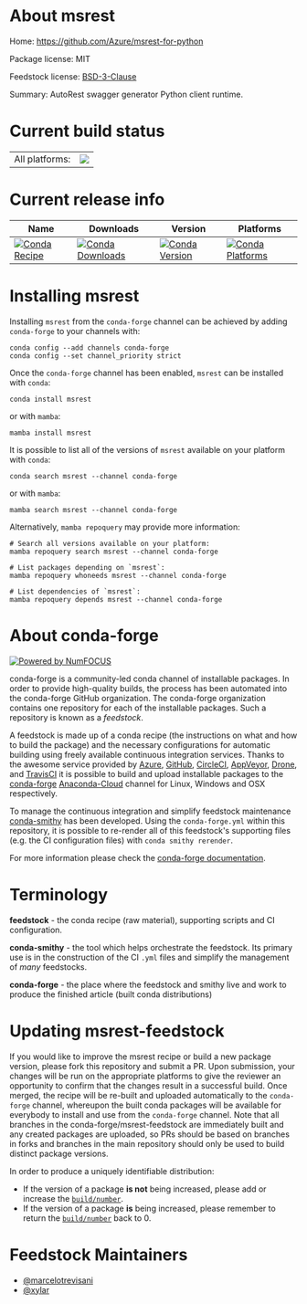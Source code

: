 About msrest
============

Home: https://github.com/Azure/msrest-for-python

Package license: MIT

Feedstock license: [BSD-3-Clause](https://github.com/conda-forge/msrest-feedstock/blob/main/LICENSE.txt)

Summary: AutoRest swagger generator Python client runtime.

Current build status
====================


<table><tr><td>All platforms:</td>
    <td>
      <a href="https://dev.azure.com/conda-forge/feedstock-builds/_build/latest?definitionId=4022&branchName=main">
        <img src="https://dev.azure.com/conda-forge/feedstock-builds/_apis/build/status/msrest-feedstock?branchName=main">
      </a>
    </td>
  </tr>
</table>

Current release info
====================

| Name | Downloads | Version | Platforms |
| --- | --- | --- | --- |
| [![Conda Recipe](https://img.shields.io/badge/recipe-msrest-green.svg)](https://anaconda.org/conda-forge/msrest) | [![Conda Downloads](https://img.shields.io/conda/dn/conda-forge/msrest.svg)](https://anaconda.org/conda-forge/msrest) | [![Conda Version](https://img.shields.io/conda/vn/conda-forge/msrest.svg)](https://anaconda.org/conda-forge/msrest) | [![Conda Platforms](https://img.shields.io/conda/pn/conda-forge/msrest.svg)](https://anaconda.org/conda-forge/msrest) |

Installing msrest
=================

Installing `msrest` from the `conda-forge` channel can be achieved by adding `conda-forge` to your channels with:

```
conda config --add channels conda-forge
conda config --set channel_priority strict
```

Once the `conda-forge` channel has been enabled, `msrest` can be installed with `conda`:

```
conda install msrest
```

or with `mamba`:

```
mamba install msrest
```

It is possible to list all of the versions of `msrest` available on your platform with `conda`:

```
conda search msrest --channel conda-forge
```

or with `mamba`:

```
mamba search msrest --channel conda-forge
```

Alternatively, `mamba repoquery` may provide more information:

```
# Search all versions available on your platform:
mamba repoquery search msrest --channel conda-forge

# List packages depending on `msrest`:
mamba repoquery whoneeds msrest --channel conda-forge

# List dependencies of `msrest`:
mamba repoquery depends msrest --channel conda-forge
```


About conda-forge
=================

[![Powered by
NumFOCUS](https://img.shields.io/badge/powered%20by-NumFOCUS-orange.svg?style=flat&colorA=E1523D&colorB=007D8A)](https://numfocus.org)

conda-forge is a community-led conda channel of installable packages.
In order to provide high-quality builds, the process has been automated into the
conda-forge GitHub organization. The conda-forge organization contains one repository
for each of the installable packages. Such a repository is known as a *feedstock*.

A feedstock is made up of a conda recipe (the instructions on what and how to build
the package) and the necessary configurations for automatic building using freely
available continuous integration services. Thanks to the awesome service provided by
[Azure](https://azure.microsoft.com/en-us/services/devops/), [GitHub](https://github.com/),
[CircleCI](https://circleci.com/), [AppVeyor](https://www.appveyor.com/),
[Drone](https://cloud.drone.io/welcome), and [TravisCI](https://travis-ci.com/)
it is possible to build and upload installable packages to the
[conda-forge](https://anaconda.org/conda-forge) [Anaconda-Cloud](https://anaconda.org/)
channel for Linux, Windows and OSX respectively.

To manage the continuous integration and simplify feedstock maintenance
[conda-smithy](https://github.com/conda-forge/conda-smithy) has been developed.
Using the ``conda-forge.yml`` within this repository, it is possible to re-render all of
this feedstock's supporting files (e.g. the CI configuration files) with ``conda smithy rerender``.

For more information please check the [conda-forge documentation](https://conda-forge.org/docs/).

Terminology
===========

**feedstock** - the conda recipe (raw material), supporting scripts and CI configuration.

**conda-smithy** - the tool which helps orchestrate the feedstock.
                   Its primary use is in the construction of the CI ``.yml`` files
                   and simplify the management of *many* feedstocks.

**conda-forge** - the place where the feedstock and smithy live and work to
                  produce the finished article (built conda distributions)


Updating msrest-feedstock
=========================

If you would like to improve the msrest recipe or build a new
package version, please fork this repository and submit a PR. Upon submission,
your changes will be run on the appropriate platforms to give the reviewer an
opportunity to confirm that the changes result in a successful build. Once
merged, the recipe will be re-built and uploaded automatically to the
`conda-forge` channel, whereupon the built conda packages will be available for
everybody to install and use from the `conda-forge` channel.
Note that all branches in the conda-forge/msrest-feedstock are
immediately built and any created packages are uploaded, so PRs should be based
on branches in forks and branches in the main repository should only be used to
build distinct package versions.

In order to produce a uniquely identifiable distribution:
 * If the version of a package **is not** being increased, please add or increase
   the [``build/number``](https://docs.conda.io/projects/conda-build/en/latest/resources/define-metadata.html#build-number-and-string).
 * If the version of a package **is** being increased, please remember to return
   the [``build/number``](https://docs.conda.io/projects/conda-build/en/latest/resources/define-metadata.html#build-number-and-string)
   back to 0.

Feedstock Maintainers
=====================

* [@marcelotrevisani](https://github.com/marcelotrevisani/)
* [@xylar](https://github.com/xylar/)


